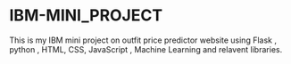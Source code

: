 # IBM-MINI_PROJECT
This is my IBM mini project on outfit price predictor  website using  Flask , python , HTML, CSS, JavaScript , Machine Learning  and relavent libraries.

